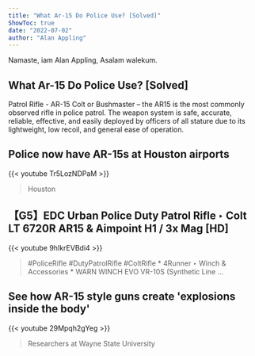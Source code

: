 ```yaml
---
title: "What Ar-15 Do Police Use? [Solved]"
ShowToc: true 
date: "2022-07-02"
author: "Alan Appling" 
---
```


Namaste, iam Alan Appling, Asalam walekum.
## What Ar-15 Do Police Use? [Solved]
Patrol Rifle - AR-15 Colt or Bushmaster – the AR15 is the most commonly observed rifle in police patrol. The weapon system is safe, accurate, reliable, effective, and easily deployed by officers of all stature due to its lightweight, low recoil, and general ease of operation.

## Police now have AR-15s at Houston airports
{{< youtube Tr5LozNDPaM >}}
>Houston 

## 【G5】EDC Urban Police Duty Patrol Rifle ‣ Colt LT 6720R AR15 & Aimpoint H1 / 3x Mag [HD]
{{< youtube 9hIkrEVBdi4 >}}
>#PoliceRifle #DutyPatrolRifle #ColtRifle * 4Runner ‣ Winch & Accessories * WARN WINCH EVO VR-10S (Synthetic Line ...

## See how AR-15 style guns create 'explosions inside the body'
{{< youtube 29Mpqh2gYeg >}}
>Researchers at Wayne State University 

